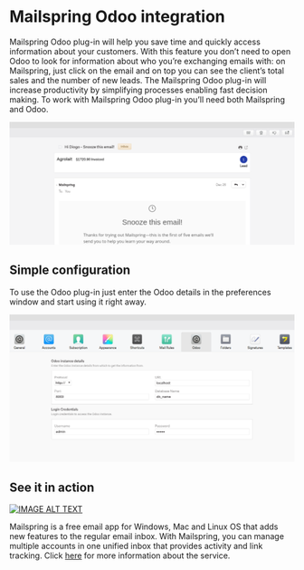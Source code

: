 Mailspring Odoo integration
================

Mailspring Odoo plug-in will help you save time and quickly access information about your customers. With this feature you don’t need to open Odoo to look for information about who you’re exchanging emails with: on Mailspring, just click on the email and on top you can see the client’s total sales and the number of new leads.
The Mailspring Odoo plug-in will increase productivity by simplifying processes enabling fast decision making.
To work with Mailspring Odoo plug-in you’ll need both Mailspring and Odoo.


![alt text](./prints/StatusBar.png "Status Bar")

Simple configuration
--------------------------

To use the Odoo plug-in just enter the Odoo details in the preferences window and start using it right away.

![alt text](./prints/Config.png "Config Tab")

See it in action
------------------
[![IMAGE ALT TEXT](http://img.youtube.com/vi/hYRRUFK6LGc/0.jpg)](https://youtu.be/hYRRUFK6LGc "Video Title")

Mailspring is a free email app for Windows, Mac and Linux OS that adds new features to the regular email inbox. With Mailspring, you can manage multiple accounts in one unified inbox that provides activity and link tracking. Click [here](https://getmailspring.com/) for more information about the service.
